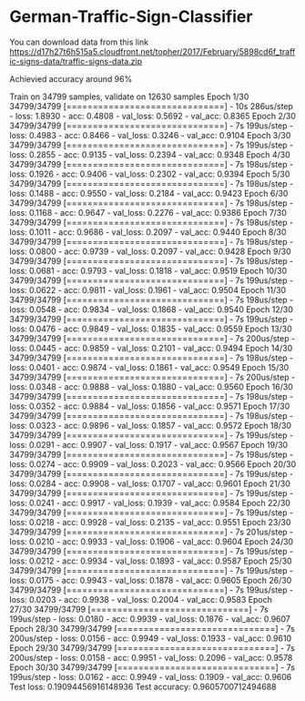 # German-Traffic-Sign-Classifier
You can download data from this link
https://d17h27t6h515a5.cloudfront.net/topher/2017/February/5898cd6f_traffic-signs-data/traffic-signs-data.zip

Achievied accuracy around 96%

Train on 34799 samples, validate on 12630 samples
Epoch 1/30
34799/34799 [==============================] - 10s 286us/step - loss: 1.8930 - acc: 0.4808 - val_loss: 0.5692 - val_acc: 0.8365
Epoch 2/30
34799/34799 [==============================] - 7s 199us/step - loss: 0.4983 - acc: 0.8466 - val_loss: 0.3246 - val_acc: 0.9104
Epoch 3/30
34799/34799 [==============================] - 7s 199us/step - loss: 0.2855 - acc: 0.9135 - val_loss: 0.2394 - val_acc: 0.9348
Epoch 4/30
34799/34799 [==============================] - 7s 198us/step - loss: 0.1926 - acc: 0.9406 - val_loss: 0.2302 - val_acc: 0.9394
Epoch 5/30
34799/34799 [==============================] - 7s 198us/step - loss: 0.1488 - acc: 0.9550 - val_loss: 0.2184 - val_acc: 0.9423
Epoch 6/30
34799/34799 [==============================] - 7s 198us/step - loss: 0.1168 - acc: 0.9647 - val_loss: 0.2276 - val_acc: 0.9386
Epoch 7/30
34799/34799 [==============================] - 7s 198us/step - loss: 0.1011 - acc: 0.9686 - val_loss: 0.2097 - val_acc: 0.9440
Epoch 8/30
34799/34799 [==============================] - 7s 198us/step - loss: 0.0800 - acc: 0.9739 - val_loss: 0.2097 - val_acc: 0.9428
Epoch 9/30
34799/34799 [==============================] - 7s 198us/step - loss: 0.0681 - acc: 0.9793 - val_loss: 0.1818 - val_acc: 0.9519
Epoch 10/30
34799/34799 [==============================] - 7s 199us/step - loss: 0.0622 - acc: 0.9811 - val_loss: 0.1961 - val_acc: 0.9504
Epoch 11/30
34799/34799 [==============================] - 7s 198us/step - loss: 0.0548 - acc: 0.9834 - val_loss: 0.1868 - val_acc: 0.9540
Epoch 12/30
34799/34799 [==============================] - 7s 199us/step - loss: 0.0476 - acc: 0.9849 - val_loss: 0.1835 - val_acc: 0.9559
Epoch 13/30
34799/34799 [==============================] - 7s 200us/step - loss: 0.0445 - acc: 0.9859 - val_loss: 0.2101 - val_acc: 0.9494
Epoch 14/30
34799/34799 [==============================] - 7s 198us/step - loss: 0.0401 - acc: 0.9874 - val_loss: 0.1861 - val_acc: 0.9549
Epoch 15/30
34799/34799 [==============================] - 7s 200us/step - loss: 0.0348 - acc: 0.9888 - val_loss: 0.1880 - val_acc: 0.9560
Epoch 16/30
34799/34799 [==============================] - 7s 198us/step - loss: 0.0352 - acc: 0.9884 - val_loss: 0.1856 - val_acc: 0.9571
Epoch 17/30
34799/34799 [==============================] - 7s 198us/step - loss: 0.0323 - acc: 0.9896 - val_loss: 0.1857 - val_acc: 0.9572
Epoch 18/30
34799/34799 [==============================] - 7s 199us/step - loss: 0.0291 - acc: 0.9907 - val_loss: 0.1917 - val_acc: 0.9567
Epoch 19/30
34799/34799 [==============================] - 7s 198us/step - loss: 0.0274 - acc: 0.9909 - val_loss: 0.2023 - val_acc: 0.9566
Epoch 20/30
34799/34799 [==============================] - 7s 199us/step - loss: 0.0284 - acc: 0.9908 - val_loss: 0.1707 - val_acc: 0.9601
Epoch 21/30
34799/34799 [==============================] - 7s 199us/step - loss: 0.0241 - acc: 0.9917 - val_loss: 0.1939 - val_acc: 0.9584
Epoch 22/30
34799/34799 [==============================] - 7s 199us/step - loss: 0.0218 - acc: 0.9928 - val_loss: 0.2135 - val_acc: 0.9551
Epoch 23/30
34799/34799 [==============================] - 7s 201us/step - loss: 0.0210 - acc: 0.9933 - val_loss: 0.1906 - val_acc: 0.9604
Epoch 24/30
34799/34799 [==============================] - 7s 199us/step - loss: 0.0212 - acc: 0.9934 - val_loss: 0.1893 - val_acc: 0.9587
Epoch 25/30
34799/34799 [==============================] - 7s 199us/step - loss: 0.0175 - acc: 0.9943 - val_loss: 0.1878 - val_acc: 0.9605
Epoch 26/30
34799/34799 [==============================] - 7s 199us/step - loss: 0.0203 - acc: 0.9938 - val_loss: 0.2004 - val_acc: 0.9583
Epoch 27/30
34799/34799 [==============================] - 7s 199us/step - loss: 0.0180 - acc: 0.9939 - val_loss: 0.1876 - val_acc: 0.9607
Epoch 28/30
34799/34799 [==============================] - 7s 200us/step - loss: 0.0156 - acc: 0.9949 - val_loss: 0.1933 - val_acc: 0.9610
Epoch 29/30
34799/34799 [==============================] - 7s 200us/step - loss: 0.0158 - acc: 0.9951 - val_loss: 0.2096 - val_acc: 0.9578
Epoch 30/30
34799/34799 [==============================] - 7s 199us/step - loss: 0.0162 - acc: 0.9949 - val_loss: 0.1909 - val_acc: 0.9606
Test loss: 0.19094456916148936
Test accuracy: 0.9605700712494688

